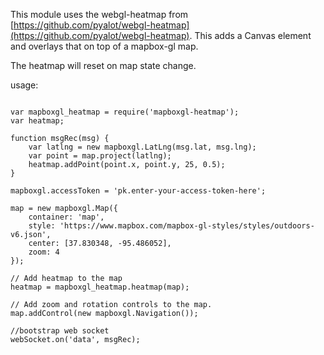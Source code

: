 This module uses the webgl-heatmap from [https://github.com/pyalot/webgl-heatmap](https://github.com/pyalot/webgl-heatmap). This adds a Canvas element and overlays that on top of a mapbox-gl map.

The heatmap will reset on map state change.

usage:

```

var mapboxgl_heatmap = require('mapboxgl-heatmap');
var heatmap;

function msgRec(msg) {
    var latlng = new mapboxgl.LatLng(msg.lat, msg.lng);
    var point = map.project(latlng);
    heatmap.addPoint(point.x, point.y, 25, 0.5);
}

mapboxgl.accessToken = 'pk.enter-your-access-token-here';

map = new mapboxgl.Map({
    container: 'map',
    style: 'https://www.mapbox.com/mapbox-gl-styles/styles/outdoors-v6.json',
    center: [37.830348, -95.486052],
    zoom: 4
});

// Add heatmap to the map
heatmap = mapboxgl_heatmap.heatmap(map);

// Add zoom and rotation controls to the map.
map.addControl(new mapboxgl.Navigation());

//bootstrap web socket
webSocket.on('data', msgRec);


```
